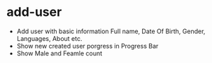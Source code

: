 # add-user
- Add user with basic information Full name, Date Of Birth, Gender, Languages, About etc.
- Show new created user porgress in Progress Bar
- Show Male and Feamle count

